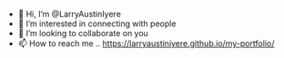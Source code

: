 - 👋 Hi, I’m @LarryAustinIyere
- 👀 I’m interested in connecting with people 
- 💞️ I’m looking to collaborate on you 
- 📫 How to reach me ..
https://larryaustiniyere.github.io/my-portfolio/

<!---
LarryAustinIyere/LarryAustinIyere is a ✨ special ✨ repository because its `README.md` (this file) appears on your GitHub profile.
You can click the Preview link to take a look at your changes.
--->
